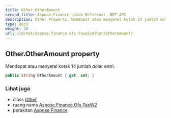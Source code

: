 ```yaml
---
title: Other.OtherAmount
second_title: Aspose.Finance untuk Referensi .NET API
description: Other Properti. Mendapat atau menyetel kotak 14 jumlah dolar entri.
type: docs
weight: 20
url: /id/net/aspose.finance.ofx.taxw2/other/otheramount/
---
```

## Other.OtherAmount property

Mendapat atau menyetel kotak 14 jumlah dolar entri.

```csharp
public string OtherAmount { get; set; }
```

### Lihat juga

* class [Other](../)
* ruang nama [Aspose.Finance.Ofx.TaxW2](../../other/)
* perakitan [Aspose.Finance](../../../)


